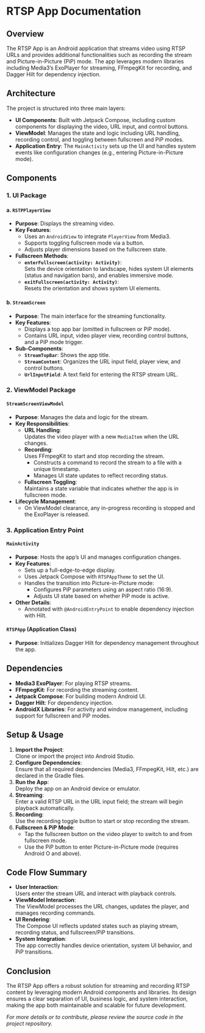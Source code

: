 # RTSP App Documentation

## Overview

The RTSP App is an Android application that streams video using RTSP URLs and provides additional functionalities such as recording the stream and Picture-in-Picture (PiP) mode. The app leverages modern libraries including Media3’s ExoPlayer for streaming, FFmpegKit for recording, and Dagger Hilt for dependency injection.

## Architecture

The project is structured into three main layers:
- **UI Components**: Built with Jetpack Compose, including custom components for displaying the video, URL input, and control buttons.
- **ViewModel**: Manages the state and logic including URL handling, recording control, and toggling between fullscreen and PiP modes.
- **Application Entry**: The `MainActivity` sets up the UI and handles system events like configuration changes (e.g., entering Picture-in-Picture mode).

## Components

### 1. UI Package

#### a. `RSTPPlayerView`
- **Purpose**: Displays the streaming video.
- **Key Features**:
  - Uses an `AndroidView` to integrate `PlayerView` from Media3.
  - Supports toggling fullscreen mode via a button.
  - Adjusts player dimensions based on the fullscreen state.
- **Fullscreen Methods**:
  - **`enterFullscreen(activity: Activity)`**:  
    Sets the device orientation to landscape, hides system UI elements (status and navigation bars), and enables immersive mode.
  - **`exitFullscreen(activity: Activity)`**:  
    Resets the orientation and shows system UI elements.

#### b. `StreamScreen`
- **Purpose**: The main interface for the streaming functionality.
- **Key Features**:
  - Displays a top app bar (omitted in fullscreen or PiP mode).
  - Contains URL input, video player view, recording control buttons, and a PiP mode trigger.
- **Sub-Components**:
  - **`StreamTopBar`**: Shows the app title.
  - **`StreamContent`**: Organizes the URL input field, player view, and control buttons.
  - **`UrlInputField`**: A text field for entering the RTSP stream URL.

### 2. ViewModel Package

#### `StreamScreenViewModel`
- **Purpose**: Manages the data and logic for the stream.
- **Key Responsibilities**:
  - **URL Handling**:  
    Updates the video player with a new `MediaItem` when the URL changes.
  - **Recording**:  
    Uses FFmpegKit to start and stop recording the stream.
      - Constructs a command to record the stream to a file with a unique timestamp.
      - Manages UI state updates to reflect recording status.
  - **Fullscreen Toggling**:  
    Maintains a state variable that indicates whether the app is in fullscreen mode.
- **Lifecycle Management**:
  - On ViewModel clearance, any in-progress recording is stopped and the ExoPlayer is released.

### 3. Application Entry Point

#### `MainActivity`
- **Purpose**: Hosts the app’s UI and manages configuration changes.
- **Key Features**:
  - Sets up a full-edge-to-edge display.
  - Uses Jetpack Compose with `RTSPAppTheme` to set the UI.
  - Handles the transition into Picture-in-Picture mode:
      - Configures PiP parameters using an aspect ratio (16:9).
      - Adjusts UI state based on whether PiP mode is active.
- **Other Details**:
  - Annotated with `@AndroidEntryPoint` to enable dependency injection with Hilt.

#### `RTSPApp` (Application Class)
- **Purpose**: Initializes Dagger Hilt for dependency management throughout the app.

## Dependencies

- **Media3 ExoPlayer**: For playing RTSP streams.
- **FFmpegKit**: For recording the streaming content.
- **Jetpack Compose**: For building modern Android UI.
- **Dagger Hilt**: For dependency injection.
- **AndroidX Libraries**: For activity and window management, including support for fullscreen and PiP modes.

## Setup & Usage

1. **Import the Project**:  
   Clone or import the project into Android Studio.
2. **Configure Dependencies**:  
   Ensure that all required dependencies (Media3, FFmpegKit, Hilt, etc.) are declared in the Gradle files.
3. **Run the App**:  
   Deploy the app on an Android device or emulator.
4. **Streaming**:  
   Enter a valid RTSP URL in the URL input field; the stream will begin playback automatically.
5. **Recording**:  
   Use the recording toggle button to start or stop recording the stream.
6. **Fullscreen & PiP Mode**:
    - Tap the fullscreen button on the video player to switch to and from fullscreen mode.
    - Use the PiP button to enter Picture-in-Picture mode (requires Android O and above).

## Code Flow Summary

- **User Interaction**:  
  Users enter the stream URL and interact with playback controls.
- **ViewModel Interaction**:  
  The ViewModel processes the URL changes, updates the player, and manages recording commands.
- **UI Rendering**:  
  The Compose UI reflects updated states such as playing stream, recording status, and fullscreen/PiP transitions.
- **System Integration**:  
  The app correctly handles device orientation, system UI behavior, and PiP transitions.

## Conclusion

The RTSP App offers a robust solution for streaming and recording RTSP content by leveraging modern Android components and libraries. Its design ensures a clear separation of UI, business logic, and system interaction, making the app both maintainable and scalable for future development.

*For more details or to contribute, please review the source code in the project repository.*
